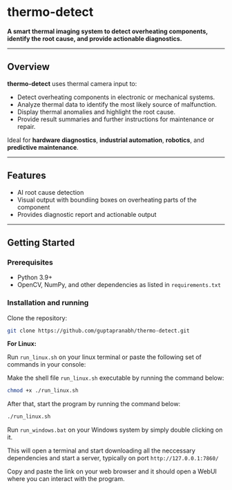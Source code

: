 # thermo-detect

**A smart thermal imaging system to detect overheating components, identify the root cause, and provide actionable diagnostics.**

---

## Overview

**thermo-detect** uses thermal camera input to:
- Detect overheating components in electronic or mechanical systems.
- Analyze thermal data to identify the most likely source of malfunction.
- Display thermal anomalies and highlight the root cause.
- Provide result summaries and further instructions for maintenance or repair.

Ideal for **hardware diagnostics**, **industrial automation**, **robotics**, and **predictive maintenance**.

---

## Features

- AI root cause detection
- Visual output with boundiing boxes on overheating parts of the component
- Provides diagnostic report and actionable output

---

## Getting Started

### Prerequisites
- Python 3.9+
- OpenCV, NumPy, and other dependencies as listed in `requirements.txt`


### Installation and running

Clone the repository:
```bash
git clone https://github.com/guptapranabh/thermo-detect.git
```

**For Linux:**

Run `run_linux.sh` on your linux terminal or paste the following set of commands in your console:

Make the shell file `run_linux.sh` executable by running the command below:
```bash
chmod +x ./run_linux.sh
```

After that, start the program by running the command below:
```bash
./run_linux.sh
```


Run `run_windows.bat` on your Windows system by simply double clicking on it.




This will open a terminal and start downloading all the neccessary dependencies and start a server, typically on port `http://127.0.0.1:7860/`

Copy and paste the link on your web browser and it should open a WebUI where you can interact with the program.
